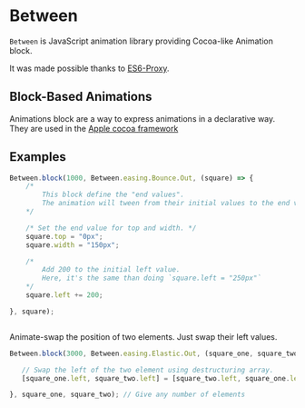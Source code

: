 # Between

`Between` is JavaScript animation library providing Cocoa-like Animation block.  

It was made possible thanks to [ES6-Proxy](https://developer.mozilla.org/en-US/docs/Web/JavaScript/Reference/Global_Objects/Proxy).

## Block-Based Animations

Animations block are a way to express animations in a declarative way. They are used in the [Apple cocoa framework](https://developer.apple.com/library/content/documentation/WindowsViews/Conceptual/ViewPG_iPhoneOS/AnimatingViews/AnimatingViews.html) 


## Examples 

```javascript
Between.block(1000, Between.easing.Bounce.Out, (square) => {
    /*
        This block define the "end values".
        The animation will tween from their initial values to the end values described here
    */

    /* Set the end value for top and width. */
    square.top = "0px";
    square.width = "150px";

    /*
        Add 200 to the initial left value.
        Here, it's the same than doing `square.left = "250px"`
    */
    square.left += 200;

}, square);



 ```
 
 Animate-swap the position of two elements. Just swap their left values.
 ```javascript
 Between.block(3000, Between.easing.Elastic.Out, (square_one, square_two) => {

    // Swap the left of the two element using destructuring array.
    [square_one.left, square_two.left] = [square_two.left, square_one.left]

}, square_one, square_two); // Give any number of elements
```